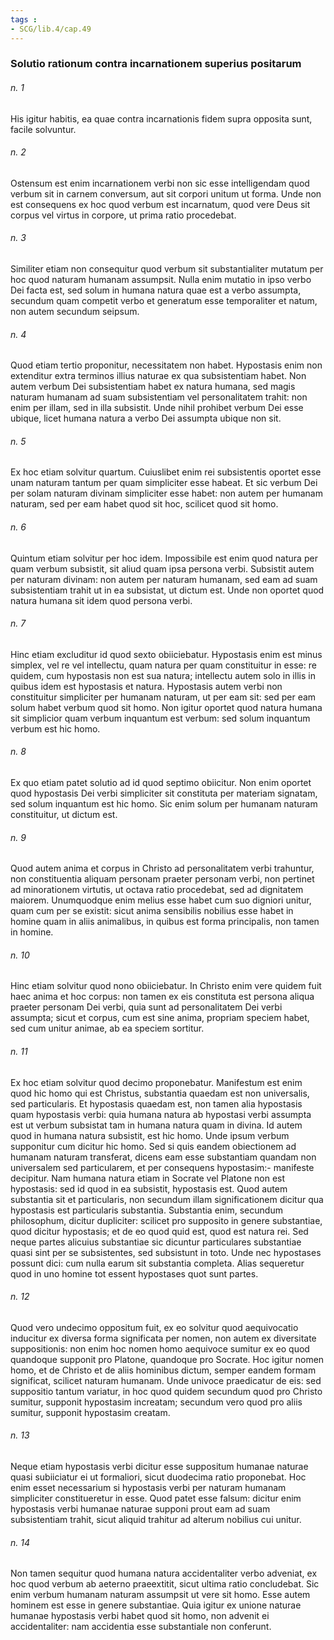 ```yaml
---
tags : 
- SCG/lib.4/cap.49
---
```


### Solutio rationum contra incarnationem superius positarum

###### n. 1
His igitur habitis, ea quae contra incarnationis fidem supra opposita sunt, facile solvuntur.

###### n. 2
Ostensum est enim incarnationem verbi non sic esse intelligendam quod verbum sit in carnem conversum, aut sit corpori unitum ut forma. Unde non est consequens ex hoc quod verbum est incarnatum, quod vere Deus sit corpus vel virtus in corpore, ut prima ratio procedebat.

###### n. 3
Similiter etiam non consequitur quod verbum sit substantialiter mutatum per hoc quod naturam humanam assumpsit. Nulla enim mutatio in ipso verbo Dei facta est, sed solum in humana natura quae est a verbo assumpta, secundum quam competit verbo et generatum esse temporaliter et natum, non autem secundum seipsum.

###### n. 4
Quod etiam tertio proponitur, necessitatem non habet. Hypostasis enim non extenditur extra terminos illius naturae ex qua subsistentiam habet. Non autem verbum Dei subsistentiam habet ex natura humana, sed magis naturam humanam ad suam subsistentiam vel personalitatem trahit: non enim per illam, sed in illa subsistit. Unde nihil prohibet verbum Dei esse ubique, licet humana natura a verbo Dei assumpta ubique non sit.

###### n. 5
Ex hoc etiam solvitur quartum. Cuiuslibet enim rei subsistentis oportet esse unam naturam tantum per quam simpliciter esse habeat. Et sic verbum Dei per solam naturam divinam simpliciter esse habet: non autem per humanam naturam, sed per eam habet quod sit hoc, scilicet quod sit homo.

###### n. 6
Quintum etiam solvitur per hoc idem. Impossibile est enim quod natura per quam verbum subsistit, sit aliud quam ipsa persona verbi. Subsistit autem per naturam divinam: non autem per naturam humanam, sed eam ad suam subsistentiam trahit ut in ea subsistat, ut dictum est. Unde non oportet quod natura humana sit idem quod persona verbi.

###### n. 7
Hinc etiam excluditur id quod sexto obiiciebatur. Hypostasis enim est minus simplex, vel re vel intellectu, quam natura per quam constituitur in esse: re quidem, cum hypostasis non est sua natura; intellectu autem solo in illis in quibus idem est hypostasis et natura. Hypostasis autem verbi non constituitur simpliciter per humanam naturam, ut per eam sit: sed per eam solum habet verbum quod sit homo. Non igitur oportet quod natura humana sit simplicior quam verbum inquantum est verbum: sed solum inquantum verbum est hic homo.

###### n. 8
Ex quo etiam patet solutio ad id quod septimo obiicitur. Non enim oportet quod hypostasis Dei verbi simpliciter sit constituta per materiam signatam, sed solum inquantum est hic homo. Sic enim solum per humanam naturam constituitur, ut dictum est.

###### n. 9
Quod autem anima et corpus in Christo ad personalitatem verbi trahuntur, non constituentia aliquam personam praeter personam verbi, non pertinet ad minorationem virtutis, ut octava ratio procedebat, sed ad dignitatem maiorem. Unumquodque enim melius esse habet cum suo digniori unitur, quam cum per se existit: sicut anima sensibilis nobilius esse habet in homine quam in aliis animalibus, in quibus est forma principalis, non tamen in homine.

###### n. 10
Hinc etiam solvitur quod nono obiiciebatur. In Christo enim vere quidem fuit haec anima et hoc corpus: non tamen ex eis constituta est persona aliqua praeter personam Dei verbi, quia sunt ad personalitatem Dei verbi assumpta; sicut et corpus, cum est sine anima, propriam speciem habet, sed cum unitur animae, ab ea speciem sortitur.

###### n. 11
Ex hoc etiam solvitur quod decimo proponebatur. Manifestum est enim quod hic homo qui est Christus, substantia quaedam est non universalis, sed particularis. Et hypostasis quaedam est, non tamen alia hypostasis quam hypostasis verbi: quia humana natura ab hypostasi verbi assumpta est ut verbum subsistat tam in humana natura quam in divina. Id autem quod in humana natura subsistit, est hic homo. Unde ipsum verbum supponitur cum dicitur hic homo. Sed si quis eandem obiectionem ad humanam naturam transferat, dicens eam esse substantiam quandam non universalem sed particularem, et per consequens hypostasim:- manifeste decipitur. Nam humana natura etiam in Socrate vel Platone non est hypostasis: sed id quod in ea subsistit, hypostasis est. Quod autem substantia sit et particularis, non secundum illam significationem dicitur qua hypostasis est particularis substantia. Substantia enim, secundum philosophum, dicitur dupliciter: scilicet pro supposito in genere substantiae, quod dicitur hypostasis; et de eo quod quid est, quod est natura rei. Sed neque partes alicuius substantiae sic dicuntur particulares substantiae quasi sint per se subsistentes, sed subsistunt in toto. Unde nec hypostases possunt dici: cum nulla earum sit substantia completa. Alias sequeretur quod in uno homine tot essent hypostases quot sunt partes.

###### n. 12
Quod vero undecimo oppositum fuit, ex eo solvitur quod aequivocatio inducitur ex diversa forma significata per nomen, non autem ex diversitate suppositionis: non enim hoc nomen homo aequivoce sumitur ex eo quod quandoque supponit pro Platone, quandoque pro Socrate. Hoc igitur nomen homo, et de Christo et de aliis hominibus dictum, semper eandem formam significat, scilicet naturam humanam. Unde univoce praedicatur de eis: sed suppositio tantum variatur, in hoc quod quidem secundum quod pro Christo sumitur, supponit hypostasim increatam; secundum vero quod pro aliis sumitur, supponit hypostasim creatam.

###### n. 13
Neque etiam hypostasis verbi dicitur esse suppositum humanae naturae quasi subiiciatur ei ut formaliori, sicut duodecima ratio proponebat. Hoc enim esset necessarium si hypostasis verbi per naturam humanam simpliciter constitueretur in esse. Quod patet esse falsum: dicitur enim hypostasis verbi humanae naturae supponi prout eam ad suam subsistentiam trahit, sicut aliquid trahitur ad alterum nobilius cui unitur.

###### n. 14
Non tamen sequitur quod humana natura accidentaliter verbo adveniat, ex hoc quod verbum ab aeterno praeextitit, sicut ultima ratio concludebat. Sic enim verbum humanam naturam assumpsit ut vere sit homo. Esse autem hominem est esse in genere substantiae. Quia igitur ex unione naturae humanae hypostasis verbi habet quod sit homo, non advenit ei accidentaliter: nam accidentia esse substantiale non conferunt.

